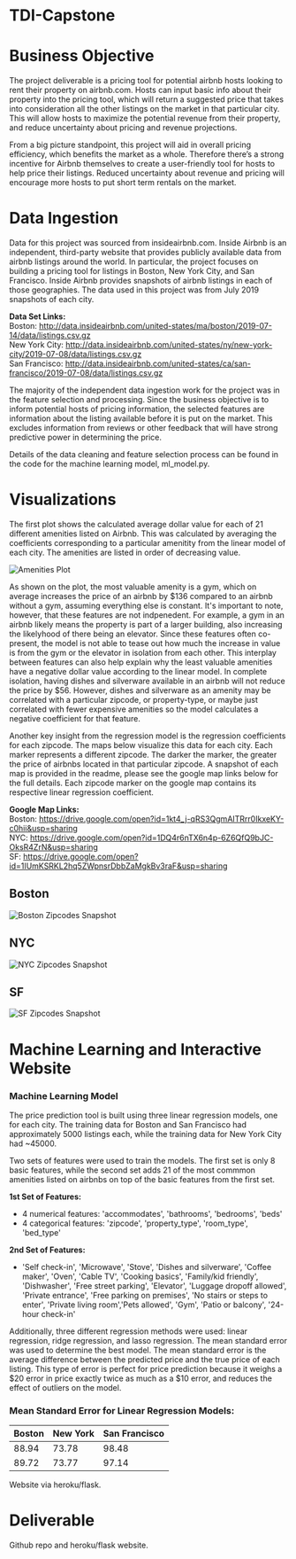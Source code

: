 # TDI-Capstone

# Business Objective
The project deliverable is a pricing tool for potential airbnb hosts looking to rent their property on airbnb.com. Hosts can input basic info about their property into the pricing tool, which will return a suggested price that takes into consideration all the other listings on the market in that particular city. This will allow hosts to maximize the potential revenue from their property, and reduce uncertainty about pricing and revenue projections.

From a big picture standpoint, this project will aid in overall pricing efficiency, which benefits the market as a whole. Therefore there’s a strong incentive for Airbnb themselves to create a user-friendly tool for hosts to help price their listings. Reduced uncertainty about revenue and pricing will encourage more hosts to put short term rentals on the market.

# Data Ingestion
Data for this project was sourced from insideairbnb.com. Inside Airbnb is an independent, third-party website that provides publicly available data from airbnb listings around the world. In particular, the project focuses on building a pricing tool for listings in Boston, New York City, and San Francisco. Inside Airbnb provides snapshots of airbnb listings in each of those geographies. The data used in this project was from July 2019 snapshots of each city.

**Data Set Links:**  
Boston: http://data.insideairbnb.com/united-states/ma/boston/2019-07-14/data/listings.csv.gz  
New York City: http://data.insideairbnb.com/united-states/ny/new-york-city/2019-07-08/data/listings.csv.gz  
San Francisco: http://data.insideairbnb.com/united-states/ca/san-francisco/2019-07-08/data/listings.csv.gz

The majority of the independent data ingestion work for the project was in the feature selection and processing. Since the business objective is to inform potential hosts of pricing information, the selected features are information about the listing available before it is put on the market. This excludes information from reviews or other feedback that will have strong predictive power in determining the price.

Details of the data cleaning and feature selection process can be found in the code for the machine learning model, ml_model.py.

# Visualizations

The first plot shows the calculated average dollar value for each of 21 different amenities listed on Airbnb. This was calculated by averaging the coefficients corresponding to a particular amenitity from the linear model of each city. The amenities are listed in order of decreasing value.

![Amenities Plot](https://github.com/jshlng/TDI-Capstone/blob/master/AmenitiesPlot.png)

As shown on the plot, the most valuable amenity is a gym, which on average increases the price of an airbnb by $136 compared to an airbnb without a gym, assuming everything else is constant. It's important to note, however, that these features are not indpenedent. For example, a gym in an airbnb likely means the property is part of a larger building, also increasing the likelyhood of there being an elevator. Since these features often co-present, the model is not able to tease out how much the increase in value is from the gym or the elevator in isolation from each other. This interplay between features can also help explain why the least valuable amenities have a negative dollar value according to the linear model. In complete isolation, having dishes and silverware available in an airbnb will not reduce the price by $56. However, dishes and silverware as an amenity may be correlated with a particular zipcode, or property-type, or maybe just correlated with fewer expensive amenities so the model calculates a negative coefficient for that feature. 

Another key insight from the regression model is the regression coefficients for each zipcode. The maps below visualize this data for each city. Each marker represents a different zipcode. The darker the marker, the greater the price of airbnbs located in that particular zipcode. A snapshot of each map is provided in the readme, please see the google map links below for the full details. Each zipcode marker on the google map contains its respective linear regression coefficient.

**Google Map Links:**  
Boston: https://drive.google.com/open?id=1kt4_j-qRS3QgmAITRrr0IkxeKY-c0hii&usp=sharing  
NYC: https://drive.google.com/open?id=1DQ4r6nTX6n4p-6Z6QfQ9bJC-OksR4ZrN&usp=sharing  
SF: https://drive.google.com/open?id=1IUmKSRKL2hq5ZWpnsrDbbZaMgkBv3raF&usp=sharing  

## Boston
![Boston Zipcodes Snapshot](https://github.com/jshlng/TDI-Capstone/blob/master/BostonZipcodeCoefficientsMap.png)

## NYC
![NYC Zipcodes Snapshot](https://github.com/jshlng/TDI-Capstone/blob/master/NYCZipcodeCoefficientsMap.png)

## SF
![SF Zipcodes Snapshot](https://github.com/jshlng/TDI-Capstone/blob/master/SFZipcodeCoefficientsMap.png)


# Machine Learning and Interactive Website

### Machine Learning Model

The price prediction tool is built using three linear regression models, one for each city. The training data for Boston and San Francisco had approximately 5000 listings each, while the training data for New York City had ~45000. 

Two sets of features were used to train the models. The first set is only 8 basic features, while the second set adds 21 of the most commmon amenities listed on airbnbs on top of the basic features from the first set.

**1st Set of Features:**  
* 4 numerical features: 'accommodates', 'bathrooms', 'bedrooms', 'beds'
* 4 categorical features: 'zipcode', 'property_type', 'room_type', 'bed_type'

**2nd Set of Features:**  
* 'Self check-in', 'Microwave', 'Stove', 'Dishes and silverware', 'Coffee maker', 'Oven', 'Cable TV', 'Cooking basics', 'Family/kid friendly', 'Dishwasher', 'Free street parking', 'Elevator', 'Luggage dropoff allowed', 'Private entrance', 'Free parking on premises', 'No stairs or steps to enter', 'Private living room','Pets allowed', 'Gym', 'Patio or balcony', '24-hour check-in'

Additionally, three different regression methods were used: linear regression, ridge regression, and lasso regression. The mean standard error was used to determine the best model. The mean standard error is the average difference between the predicted price and the true price of each listing. This type of error is perfect for price prediction because it weighs a $20 error in price exactly twice as much as a $10 error, and reduces the effect of outliers on the model.

### Mean Standard Error for Linear Regression Models:

  Boston | New York | San Francisco
-------- | -------- | --------
 88.94 | 73.78 | 98.48
 89.72 | 73.77 | 97.14  



Website via heroku/flask.

# Deliverable
Github repo and heroku/flask website.
